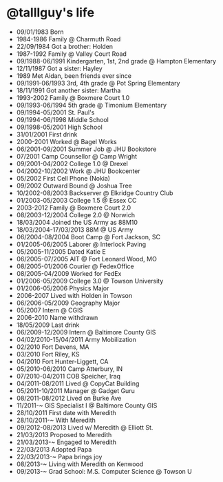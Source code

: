 @talllguy's life
================

- 09/01/1983 Born
- 1984-1986 Family @ Charmuth Road
- 22/09/1984 Got a brother: Holden
- 1987-1992 Family @ Valley Court Road
- 09/1988-06/1991 Kindergarten, 1st, 2nd grade @ Hampton Elementary
- 12/11/1987 Got a sister: Hayley
- 1989 Met Aidan, been friends ever since
- 09/1991-06/1993 3rd, 4th grade @ Pot Spring Elementary
- 18/11/1991 Got another sister: Martha
- 1993-2002 Family @ Boxmere Court 1.0
- 09/1993-06/1994 5th grade @ Timonium Elementary
- 09/1994-05/2001 St. Paul's
- 09/1994-06/1998 Middle School
- 09/1998-05/2001 High School
- 31/01/2001 First drink
- 2000-2001 Worked @ Bagel Works
- 06/2001-09/2001 Summer Job @ JHU Bookstore
- 07/2001 Camp Counsellor @ Camp Wright
- 09/2001-04/2002 College 1.0 @ Drexel
- 04/2002-10/2002 Work @ JHU Bookcenter
- 05/2002 First Cell Phone (Nokia)
- 09/2002 Outward Bound @ Joshua Tree
- 10/2002-08/2003 Backserver @ Elkridge Country Club
- 01/2003-05/2003 College 1.5 @ Essex CC
- 2003-2012 Family @ Boxmere Court 2.0
- 08/2003-12/2004 College 2.0 @ Norwich
- 18/03/2004 Joined the US Army as 88M10
- 18/03/2004-17/03/2013 88M @ US Army
- 06/2004-08/2004 Boot Camp @ Fort Jackson, SC
- 01/2005-06/2005 Laborer @ Interlock Paving
- 05/2005-11/2005 Dated Katie E
- 06/2005-07/2005 AIT @ Fort Leonard Wood, MO
- 08/2005-01/2006 Courier @ FedexOffice
- 08/2005-04/2009 Worked for FedEx
- 01/2006-05/2009 College 3.0 @ Towson University
- 01/2006-05/2006 Physics Major
- 2006-2007 Lived with Holden in Towson
- 06/2006-05/2009 Geography Major
- 05/2007 Intern @ CGIS
- 2006-2010 Name withdrawn
- 18/05/2009 Last drink
- 06/2009-12/2009 Intern @ Baltimore County GIS
- 04/02/2010-15/04/2011 Army Mobilization
- 02/2010 Fort Devens, MA
- 03/2010 Fort Riley, KS
- 04/2010 Fort Hunter-Liggett, CA
- 05/2010-06/2010 Camp Atterbury, IN
- 07/2010-04/2011 COB Speicher, Iraq
- 04/2011-08/2011 Lived @ CopyCat Building
- 05/2011-10/2011 Manager @ Gadget Guru
- 08/2011-08/2012 Lived on Burke Ave
- 11/2011-~ GIS Specialist I @ Baltimore County GIS
- 28/10/2011 First date with Meredith
- 28/10/2011-~ With Meredith
- 09/2012-08/2013 Lived w/ Meredith @ Elliott St.
- 21/03/2013 Proposed to Meredith
- 21/03/2013-~ Engaged to Meredith
- 22/03/2013 Adopted Papa
- 22/03/2013-~ Papa brings joy
- 08/2013-~ Living with Meredith on Kenwood
- 09/2013-~ Grad School: M.S. Computer Science @ Towson U